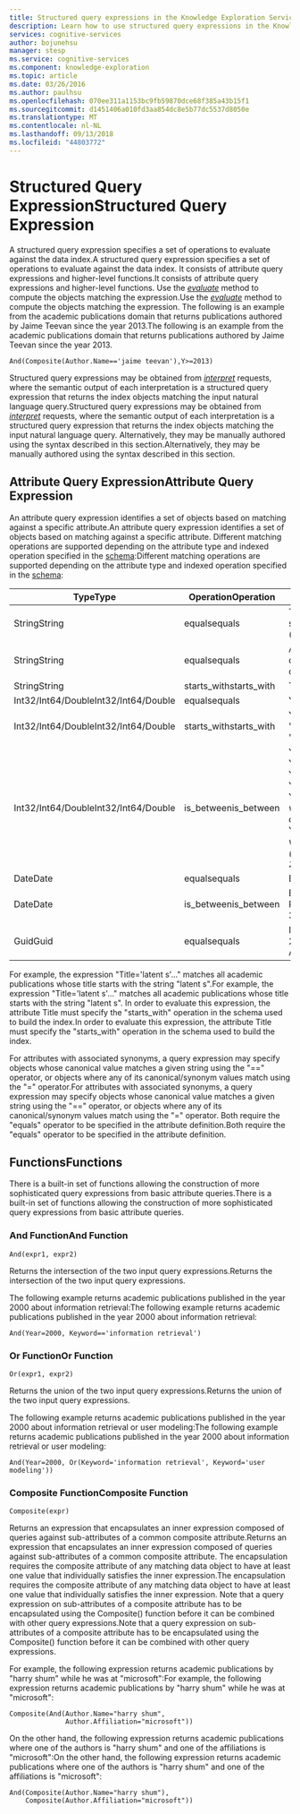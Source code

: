 ```yaml
---
title: Structured query expressions in the Knowledge Exploration Service API | Microsoft Docs
description: Learn how to use structured query expressions in the Knowledge Exploration Service (KES) API in Cognitive Services.
services: cognitive-services
author: bojunehsu
manager: stesp
ms.service: cognitive-services
ms.component: knowledge-exploration
ms.topic: article
ms.date: 03/26/2016
ms.author: paulhsu
ms.openlocfilehash: 070ee311a1153bc9fb59870dce68f385a43b15f1
ms.sourcegitcommit: d1451406a010fd3aa854dc8e5b77dc5537d8050e
ms.translationtype: MT
ms.contentlocale: nl-NL
ms.lasthandoff: 09/13/2018
ms.locfileid: "44803772"
---
```

# <a name="structured-query-expression"></a><span data-ttu-id="fb39f-103">Structured Query Expression</span><span class="sxs-lookup"><span data-stu-id="fb39f-103">Structured Query Expression</span></span>
<span data-ttu-id="fb39f-104">A structured query expression specifies a set of operations to evaluate against the data index.</span><span class="sxs-lookup"><span data-stu-id="fb39f-104">A structured query expression specifies a set of operations to evaluate against the data index.</span></span>  <span data-ttu-id="fb39f-105">It consists of attribute query expressions and higher-level functions.</span><span class="sxs-lookup"><span data-stu-id="fb39f-105">It consists of attribute query expressions and higher-level functions.</span></span>  <span data-ttu-id="fb39f-106">Use the [*evaluate*](evaluateMethod.md) method to compute the objects matching the expression.</span><span class="sxs-lookup"><span data-stu-id="fb39f-106">Use the [*evaluate*](evaluateMethod.md) method to compute the objects matching the expression.</span></span>  <span data-ttu-id="fb39f-107">The following is an example from the academic publications domain that returns publications authored by Jaime Teevan since the year 2013.</span><span class="sxs-lookup"><span data-stu-id="fb39f-107">The following is an example from the academic publications domain that returns publications authored by Jaime Teevan since the year 2013.</span></span>

`And(Composite(Author.Name=='jaime teevan'),Y>=2013)`

<span data-ttu-id="fb39f-108">Structured query expressions may be obtained from [*interpret*](interpretMethod.md) requests, where the semantic output of each interpretation is a structured query expression that returns the index objects matching the input natural language query.</span><span class="sxs-lookup"><span data-stu-id="fb39f-108">Structured query expressions may be obtained from [*interpret*](interpretMethod.md) requests, where the semantic output of each interpretation is a structured query expression that returns the index objects matching the input natural language query.</span></span>  <span data-ttu-id="fb39f-109">Alternatively, they may be manually authored using the syntax described in this section.</span><span class="sxs-lookup"><span data-stu-id="fb39f-109">Alternatively, they may be manually authored using the syntax described in this section.</span></span>

## <a name="attribute-query-expression"></a><span data-ttu-id="fb39f-110">Attribute Query Expression</span><span class="sxs-lookup"><span data-stu-id="fb39f-110">Attribute Query Expression</span></span>
<span data-ttu-id="fb39f-111">An attribute query expression identifies a set of objects based on matching against a specific attribute.</span><span class="sxs-lookup"><span data-stu-id="fb39f-111">An attribute query expression identifies a set of objects based on matching against a specific attribute.</span></span>  <span data-ttu-id="fb39f-112">Different matching operations are supported depending on the attribute type and indexed operation specified in the [schema](SchemaFormat.md):</span><span class="sxs-lookup"><span data-stu-id="fb39f-112">Different matching operations are supported depending on the attribute type and indexed operation specified in the [schema](SchemaFormat.md):</span></span>

| <span data-ttu-id="fb39f-113">Type</span><span class="sxs-lookup"><span data-stu-id="fb39f-113">Type</span></span> | <span data-ttu-id="fb39f-114">Operation</span><span class="sxs-lookup"><span data-stu-id="fb39f-114">Operation</span></span> | <span data-ttu-id="fb39f-115">Examples</span><span class="sxs-lookup"><span data-stu-id="fb39f-115">Examples</span></span> |
|------|-------------|------------|
| <span data-ttu-id="fb39f-116">String</span><span class="sxs-lookup"><span data-stu-id="fb39f-116">String</span></span> | <span data-ttu-id="fb39f-117">equals</span><span class="sxs-lookup"><span data-stu-id="fb39f-117">equals</span></span> | <span data-ttu-id="fb39f-118">Title='latent semantic analysis'  (canonical + synonyms)</span><span class="sxs-lookup"><span data-stu-id="fb39f-118">Title='latent semantic analysis'  (canonical + synonyms)</span></span> |
| <span data-ttu-id="fb39f-119">String</span><span class="sxs-lookup"><span data-stu-id="fb39f-119">String</span></span> | <span data-ttu-id="fb39f-120">equals</span><span class="sxs-lookup"><span data-stu-id="fb39f-120">equals</span></span> | <span data-ttu-id="fb39f-121">Author.Name=='susan t dumais'  (canonical only)</span><span class="sxs-lookup"><span data-stu-id="fb39f-121">Author.Name=='susan t dumais'  (canonical only)</span></span>|
| <span data-ttu-id="fb39f-122">String</span><span class="sxs-lookup"><span data-stu-id="fb39f-122">String</span></span> | <span data-ttu-id="fb39f-123">starts_with</span><span class="sxs-lookup"><span data-stu-id="fb39f-123">starts_with</span></span> | <span data-ttu-id="fb39f-124">Title='latent s'...</span><span class="sxs-lookup"><span data-stu-id="fb39f-124">Title='latent s'...</span></span> |
| <span data-ttu-id="fb39f-125">Int32/Int64/Double</span><span class="sxs-lookup"><span data-stu-id="fb39f-125">Int32/Int64/Double</span></span> | <span data-ttu-id="fb39f-126">equals</span><span class="sxs-lookup"><span data-stu-id="fb39f-126">equals</span></span> | <span data-ttu-id="fb39f-127">Year=2000</span><span class="sxs-lookup"><span data-stu-id="fb39f-127">Year=2000</span></span> |
| <span data-ttu-id="fb39f-128">Int32/Int64/Double</span><span class="sxs-lookup"><span data-stu-id="fb39f-128">Int32/Int64/Double</span></span> | <span data-ttu-id="fb39f-129">starts_with</span><span class="sxs-lookup"><span data-stu-id="fb39f-129">starts_with</span></span> | <span data-ttu-id="fb39f-130">Year='20'... (any decimal value starting with "20")</span><span class="sxs-lookup"><span data-stu-id="fb39f-130">Year='20'... (any decimal value starting with "20")</span></span> |
| <span data-ttu-id="fb39f-131">Int32/Int64/Double</span><span class="sxs-lookup"><span data-stu-id="fb39f-131">Int32/Int64/Double</span></span> | <span data-ttu-id="fb39f-132">is_between</span><span class="sxs-lookup"><span data-stu-id="fb39f-132">is_between</span></span> | <span data-ttu-id="fb39f-133">Year&lt;2000</span><span class="sxs-lookup"><span data-stu-id="fb39f-133">Year&lt;2000</span></span> <br/> <span data-ttu-id="fb39f-134">Year&lt;=2000</span><span class="sxs-lookup"><span data-stu-id="fb39f-134">Year&lt;=2000</span></span> <br/> <span data-ttu-id="fb39f-135">Year&gt;2000</span><span class="sxs-lookup"><span data-stu-id="fb39f-135">Year&gt;2000</span></span> <br/> <span data-ttu-id="fb39f-136">Year&gt;=2000</span><span class="sxs-lookup"><span data-stu-id="fb39f-136">Year&gt;=2000</span></span> <br/> <span data-ttu-id="fb39f-137">Year=[2010,2012) *(includes only left boundary value: 2010, 2011)*</span><span class="sxs-lookup"><span data-stu-id="fb39f-137">Year=[2010,2012) *(includes only left boundary value: 2010, 2011)*</span></span> <br/> <span data-ttu-id="fb39f-138">Year=[2000,2012] *(includes both boundary values: 2010, 2011, 2012)*</span><span class="sxs-lookup"><span data-stu-id="fb39f-138">Year=[2000,2012] *(includes both boundary values: 2010, 2011, 2012)*</span></span> |
| <span data-ttu-id="fb39f-139">Date</span><span class="sxs-lookup"><span data-stu-id="fb39f-139">Date</span></span> | <span data-ttu-id="fb39f-140">equals</span><span class="sxs-lookup"><span data-stu-id="fb39f-140">equals</span></span> | <span data-ttu-id="fb39f-141">BirthDate='1984-05-14'</span><span class="sxs-lookup"><span data-stu-id="fb39f-141">BirthDate='1984-05-14'</span></span> |
| <span data-ttu-id="fb39f-142">Date</span><span class="sxs-lookup"><span data-stu-id="fb39f-142">Date</span></span> | <span data-ttu-id="fb39f-143">is_between</span><span class="sxs-lookup"><span data-stu-id="fb39f-143">is_between</span></span> | <span data-ttu-id="fb39f-144">BirthDate&lt;='2008/03/14'</span><span class="sxs-lookup"><span data-stu-id="fb39f-144">BirthDate&lt;='2008/03/14'</span></span> <br/> <span data-ttu-id="fb39f-145">PublishDate=['2000-01-01','2009-12-31']</span><span class="sxs-lookup"><span data-stu-id="fb39f-145">PublishDate=['2000-01-01','2009-12-31']</span></span> |
| <span data-ttu-id="fb39f-146">Guid</span><span class="sxs-lookup"><span data-stu-id="fb39f-146">Guid</span></span> | <span data-ttu-id="fb39f-147">equals</span><span class="sxs-lookup"><span data-stu-id="fb39f-147">equals</span></span> | <span data-ttu-id="fb39f-148">Id='602DD052-CC47-4B23-A16A-26B52D30C05B'</span><span class="sxs-lookup"><span data-stu-id="fb39f-148">Id='602DD052-CC47-4B23-A16A-26B52D30C05B'</span></span> |


<span data-ttu-id="fb39f-149">For example, the expression "Title='latent s'..." matches all academic publications whose title starts with the string "latent s".</span><span class="sxs-lookup"><span data-stu-id="fb39f-149">For example, the expression "Title='latent s'..." matches all academic publications whose title starts with the string "latent s".</span></span>  <span data-ttu-id="fb39f-150">In order to evaluate this expression, the attribute Title must specify the "starts_with" operation in the schema used to build the index.</span><span class="sxs-lookup"><span data-stu-id="fb39f-150">In order to evaluate this expression, the attribute Title must specify the "starts_with" operation in the schema used to build the index.</span></span>

<span data-ttu-id="fb39f-151">For attributes with associated synonyms, a query expression may specify objects whose canonical value matches a given string using the "==" operator, or objects where any of its canonical/synonym values match using the "=" operator.</span><span class="sxs-lookup"><span data-stu-id="fb39f-151">For attributes with associated synonyms, a query expression may specify objects whose canonical value matches a given string using the "==" operator, or objects where any of its canonical/synonym values match using the "=" operator.</span></span>  <span data-ttu-id="fb39f-152">Both require the "equals" operator to be specified in the attribute definition.</span><span class="sxs-lookup"><span data-stu-id="fb39f-152">Both require the "equals" operator to be specified in the attribute definition.</span></span>


## <a name="functions"></a><span data-ttu-id="fb39f-153">Functions</span><span class="sxs-lookup"><span data-stu-id="fb39f-153">Functions</span></span>
<span data-ttu-id="fb39f-154">There is a built-in set of functions allowing the construction of more sophisticated query expressions from basic attribute queries.</span><span class="sxs-lookup"><span data-stu-id="fb39f-154">There is a built-in set of functions allowing the construction of more sophisticated query expressions from basic attribute queries.</span></span>

### <a name="and-function"></a><span data-ttu-id="fb39f-155">And Function</span><span class="sxs-lookup"><span data-stu-id="fb39f-155">And Function</span></span>
`And(expr1, expr2)`

<span data-ttu-id="fb39f-156">Returns the intersection of the two input query expressions.</span><span class="sxs-lookup"><span data-stu-id="fb39f-156">Returns the intersection of the two input query expressions.</span></span>

<span data-ttu-id="fb39f-157">The following example returns academic publications published in the year 2000 about information retrieval:</span><span class="sxs-lookup"><span data-stu-id="fb39f-157">The following example returns academic publications published in the year 2000 about information retrieval:</span></span>

`And(Year=2000, Keyword=='information retrieval')`

### <a name="or-function"></a><span data-ttu-id="fb39f-158">Or Function</span><span class="sxs-lookup"><span data-stu-id="fb39f-158">Or Function</span></span>
`Or(expr1, expr2)`

<span data-ttu-id="fb39f-159">Returns the union of the two input query expressions.</span><span class="sxs-lookup"><span data-stu-id="fb39f-159">Returns the union of the two input query expressions.</span></span>

<span data-ttu-id="fb39f-160">The following example returns academic publications published in the year 2000 about information retrieval or user modeling:</span><span class="sxs-lookup"><span data-stu-id="fb39f-160">The following example returns academic publications published in the year 2000 about information retrieval or user modeling:</span></span>

`And(Year=2000, Or(Keyword='information retrieval', Keyword='user modeling'))`

### <a name="composite-function"></a><span data-ttu-id="fb39f-161">Composite Function</span><span class="sxs-lookup"><span data-stu-id="fb39f-161">Composite Function</span></span>
`Composite(expr)`

<span data-ttu-id="fb39f-162">Returns an expression that encapsulates an inner expression composed of queries against sub-attributes of a common composite attribute.</span><span class="sxs-lookup"><span data-stu-id="fb39f-162">Returns an expression that encapsulates an inner expression composed of queries against sub-attributes of a common composite attribute.</span></span>  <span data-ttu-id="fb39f-163">The encapsulation requires the composite attribute of any matching data object to have at least one value that individually satisfies the inner expression.</span><span class="sxs-lookup"><span data-stu-id="fb39f-163">The encapsulation requires the composite attribute of any matching data object to have at least one value that individually satisfies the inner expression.</span></span>  <span data-ttu-id="fb39f-164">Note that a query expression on sub-attributes of a composite attribute has to be encapsulated using the Composite() function before it can be combined with other query expressions.</span><span class="sxs-lookup"><span data-stu-id="fb39f-164">Note that a query expression on sub-attributes of a composite attribute has to be encapsulated using the Composite() function before it can be combined with other query expressions.</span></span>

<span data-ttu-id="fb39f-165">For example, the following expression returns academic publications by "harry shum" while he was at "microsoft":</span><span class="sxs-lookup"><span data-stu-id="fb39f-165">For example, the following expression returns academic publications by "harry shum" while he was at "microsoft":</span></span>

```
Composite(And(Author.Name="harry shum", 
              Author.Affiliation="microsoft"))
```

<span data-ttu-id="fb39f-166">On the other hand, the following expression returns academic publications where one of the authors is "harry shum" and one of the affiliations is "microsoft":</span><span class="sxs-lookup"><span data-stu-id="fb39f-166">On the other hand, the following expression returns academic publications where one of the authors is "harry shum" and one of the affiliations is "microsoft":</span></span>

```
And(Composite(Author.Name="harry shum"), 
    Composite(Author.Affiliation="microsoft"))
```

